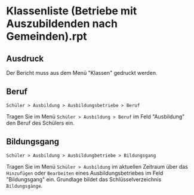 
# Klassenliste (Betriebe mit Auszubildenden nach Gemeinden).rpt

## Ausdruck
Der Bericht muss aus dem Menü "Klassen" gedruckt werden.

## Beruf

`Schüler > Ausbildung > Ausbildungsbetriebe > Beruf `

Tragen Sie im Menü `Schüler > Ausbildung > Beruf` im Feld "Ausbildung" den Beruf des Schülers ein.

## Bildungsgang 

`Schüler > Ausbildung > Ausbildungbetriebe > Bildungsgang`

Tragen Sie im Menü `Schüler > Ausbildung` im aktuellen Zeitraum über das `Hinzufügen` oder `Bearbeiten` eines Ausbildungsbetriebes im Feld "Bildungsgang" ein. Grundlage bildet das Schlüsselverzeichnis `Bildungsgänge`.